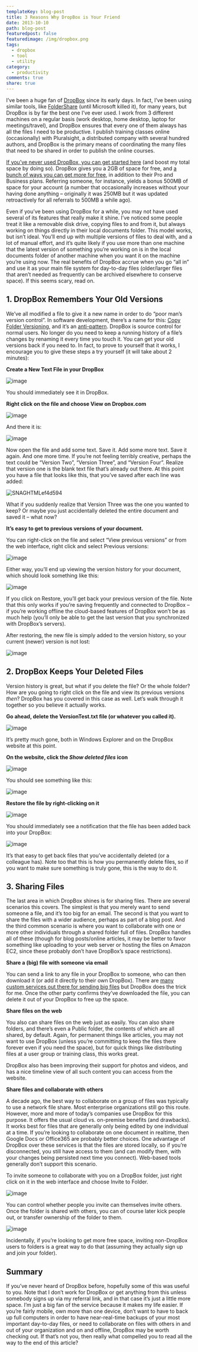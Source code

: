 ```yaml
---
templateKey: blog-post
title: 3 Reasons Why DropBox is Your Friend
date: 2013-10-10
path: blog-post
featuredpost: false
featuredimage: /img/dropbox.png
tags:
  - dropbox
  - tool
  - utility
category:
  - productivity
comments: true
share: true
---
```


I’ve been a huge fan of [DropBox](https://www.dropbox.com) since its early days. In fact, I’ve been using similar tools, like [FolderShare](http://foldershare.com) (until Microsoft killed it), for many years, but DropBox is by far the best one I’ve ever used. I work from 3 different machines on a regular basis (work desktop, home desktop, laptop for meetings/travel), and DropBox ensures that every one of them always has all the files I need to be productive. I publish training classes online (occasionally) with Pluralsight, a distributed company with several hundred authors, and DropBox is the primary means of coordinating the many files that need to be shared in order to publish the online courses.

[If you’ve never used DropBox, you can get started here](https://db.tt/9EN76sb) (and boost my total space by doing so). DropBox gives you a 2GB of space for free, and [a bunch of ways you can get more for free](https://www.dropbox.com/getspace), in addition to their Pro and Business plans. Referring someone, for instance, yields a bonus 500MB of space for your account (a number that occasionally increases without your having done anything – originally it was 250MB but it was updated retroactively for all referrals to 500MB a while ago).

Even if you’ve been using DropBox for a while, you may not have used several of its features that really make it shine. I’ve noticed some people treat it like a removable disk drive, copying files to and from it, but always working on things directly in their local documents folder. This model works, but isn’t ideal. You’ll end up with multiple versions of files to deal with, and a lot of manual effort, and it’s quite likely if you use more than one machine that the latest version of something you’re working on is in the local documents folder of another machine when you want it on the machine you’re using now. The real benefits of DropBox accrue when you go “all in” and use it as your main file system for day-to-day files (older/larger files that aren’t needed as frequently can be archived elsewhere to conserve space). If this seems scary, read on.

## 1\. DropBox Remembers Your Old Versions

We’ve all modified a file to give it a new name in order to do “poor man’s version control”. In software development, there’s a name for this: [Copy Folder Versioning](http://deviq.com/copy-folder-versioning), and it’s an [anti-pattern](http://deviq.com/topics/antipatterns). DropBox is source control for normal users. No longer do you need to keep a running history of a file’s changes by renaming it every time you touch it. You can get your old versions back if you need to. In fact, to prove to yourself that it works, I encourage you to give these steps a try yourself (it will take about 2 minutes):

**Create a New Text File in your DropBox**

![image](/img/image_5.png "image")

You should immediately see it in DropBox.

**Right click on the file and choose View on Dropbox.com**

![image](/img/image_6_1.png "image")

And there it is:

![image](/img/image_9.png "image")

Now open the file and add some text. Save it. Add some more text. Save it again. And one more time. If you’re not feeling terribly creative, perhaps the text could be “Version Two”, “Version Three”, and “Version Four”. Realize that version one is the blank text file that’s already out there. At this point you have a file that looks like this, that you’ve saved after each line was added:

![SNAGHTMLef4d594](/img/SNAGHTMLef4d594_1.png "SNAGHTMLef4d594")

What if you suddenly realize that Version Three was the one you wanted to keep? Or maybe you just accidentally deleted the entire document and saved it – what now?

**It’s easy to get to previous versions of your document.**

You can right-click on the file and select “View previous versions” or from the web interface, right click and select Previous versions:

![image](/img/image_12.png "image")

Either way, you’ll end up viewing the version history for your document, which should look something like this:

![image](/img/image_15.png "image")

If you click on Restore, you’ll get back your previous version of the file. Note that this only works if you’re saving frequently and connected to DropBox – if you’re working offline the cloud-based features of DropBox won’t be as much help (you’ll only be able to get the last version that you synchronized with DropBox’s servers).

After restoring, the new file is simply added to the version history, so your current (newer) version is not lost:

![image](/img/image_18.png "image")

## 2\. DropBox Keeps Your Deleted Files

Version history is great, but what if you delete the file? Or the whole folder? How are you going to right click on the file and view its previous versions _then_? DropBox has you covered in this case as well. Let’s walk through it together so you believe it actually works.

**Go ahead, delete the VersionTest.txt file (or whatever you called it).**

![image](/img/image_27.png "image")

It’s pretty much gone, both in Windows Explorer and on the DropBox website at this point.

**On the website, click the _Show deleted files_ icon**

![image](/img/image_26.png "image")

You should see something like this:

![image](/img/image_25.png "image")

**Restore the file by right-clicking on it**

![image](/img/image_32.png "image")

You should immediately see a notification that the file has been added back into your DropBox:

![image](/img/image_33.png "image")

It’s that easy to get back files that you’ve accidentally deleted (or a colleague has). Note too that this is how you permanently delete files, so if you want to make sure something is truly gone, this is the way to do it.

## 3\. Sharing Files

The last area in which DropBox shines is for sharing files. There are several scenarios this covers. The simplest is that you merely want to send someone a file, and it’s too big for an email. The second is that you want to share the files with a wider audience, perhaps as part of a blog post. And the third common scenario is where you want to collaborate with one or more other individuals through a shared folder full of files. DropBox handles all of these (though for blog posts/online articles, it may be better to favor something like uploading to your web server or hosting the files on Amazon EC2, since these probably don’t have DropBox’s space restrictions).

**Share a (big) file with someone via email**

You can send a link to any file in your DropBox to someone, who can then download it (or add it directly to their own DropBox). There are [many custom services out there for sending big files](https://www.google.com/search?q=send+big+files) but DropBox does the trick for me. Once the other party confirms they’ve downloaded the file, you can delete it out of your DropBox to free up the space.

**Share files on the web**

You also can share files on the web just as easily. You can also share folders, and there’s even a Public folder, the contents of which are all shared, by default. Again, for permanent things like articles, you may not want to use DropBox (unless you’re committing to keep the files there forever even if you need the space), but for quick things like distributing files at a user group or training class, this works great.

DropBox also has been improving their support for photos and videos, and has a nice timeline view of all such content you can access from the website.

**Share files and collaborate with others**

A decade ago, the best way to collaborate on a group of files was typically to use a network file share. Most enterprise organizations still go this route. However, more and more of today’s companies use DropBox for this purpose. It offers the usual cloud vs. on-premise benefits (and drawbacks). It works best for files that are generally only being edited by one individual at a time. If you’re looking to collaborate on one document in realtime, then Google Docs or Office365 are probably better choices. One advantage of DropBox over these services is that the files are stored locally, so if you’re disconnected, you still have access to them (and can modify them, with your changes being persisted next time you connect). Web-based tools generally don’t support this scenario.

To invite someone to collaborate with you on a DropBox folder, just right click on it in the web interface and choose Invite to Folder.

![image](/img/image_36.png "image")

You can control whether people you invite can themselves invite others. Once the folder is shared with others, you can of course later kick people out, or transfer ownership of the folder to them.

![image](/img/image_39.png "image")

Incidentally, if you’re looking to get more free space, inviting non-DropBox users to folders is a great way to do that (assuming they actually sign up and join your folder).

## Summary

If you’ve never heard of DropBox before, hopefully some of this was useful to you. Note that I don’t work for DropBox or get anything from this unless somebody signs up via my referral link, and in that case it’s just a little more space. I’m just a big fan of the service because it makes my life easier. If you’re fairly mobile, own more than one device, don’t want to have to back up full computers in order to have near-real-time backups of your most important day-to-day files, or need to collaborate on files with others in and out of your organization and on and offline, DropBox may be worth checking out. If that’s not you, then really what compelled you to read all the way to the end of this article?
